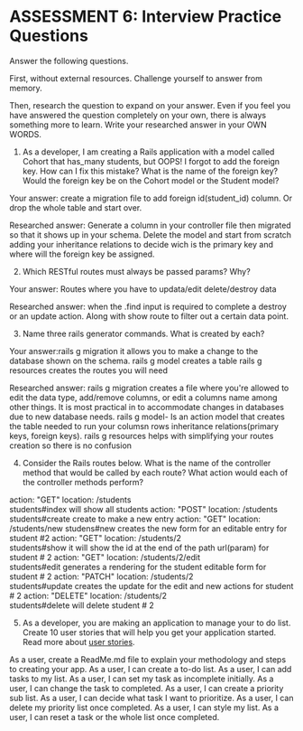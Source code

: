 # ASSESSMENT 6: Interview Practice Questions
Answer the following questions.

First, without external resources. Challenge yourself to answer from memory.

Then, research the question to expand on your answer. Even if you feel you have answered the question completely on your own, there is always something more to learn. Write your researched answer in your OWN WORDS.

1. As a developer, I am creating a Rails application with a model called Cohort that has_many students, but OOPS! I forgot to add the foreign key. How can I fix this mistake? What is the name of the foreign key? Would the foreign key be on the Cohort model or the Student model?

  Your answer: create a migration file to add foreign id(student_id) column. Or drop the whole table and start over.  

  Researched answer: Generate a column in your controller file then migrated so that it shows up in your schema. Delete the model and start from scratch adding your inheritance relations to decide wich is the primary key and where will the foreign key be assigned. 



2. Which RESTful routes must always be passed params? Why?

  Your answer: Routes where you have to updata/edit delete/destroy data

  Researched answer: when the .find input is required to complete a destroy or an update action. Along with show route to filter out a certain data point. 



3. Name three rails generator commands. What is created by each?

  Your answer:rails g migration it allows you to make a change to the database shown on the schema.
  rails g model creates a table
  rails g resources creates the routes you will need 


  Researched answer: rails g migration creates a file where you're allowed to edit the data type, add/remove columns, or edit a columns name among other things. It is most practical in  to accommodate changes in databases due to new database needs. 
  rails g model- Is an action model that creates the table needed to run your columsn rows inheritance relations(primary keys, foreign keys).
  rails g resources helps with simplifying your routes creation so there is no confusion 



4. Consider the Rails routes below. What is the name of the controller method that would be called by each route? What action would each of the controller methods perform?

action: "GET"    location: /students          
students#index will show all students
action: "POST"   location: /students       
students#create create to make a new entry 
action: "GET"    location: /students/new
studens#new creates the new form for an editable entry for student #2 
action: "GET"    location: /students/2  
students#show it will show the id at the end of the path url(param) for student # 2
action: "GET"    location: /students/2/edit    
students#edit generates a rendering for the student editable form for student # 2
action: "PATCH"  location: /students/2      
students#update creates the update for the edit and new actions for student # 2
action: "DELETE" location: /students/2      
students#delete will delete student # 2



5. As a developer, you are making an application to manage your to do list. Create 10 user stories that will help you get your application started. Read more about [user stories](https://www.atlassian.com/agile/project-management/user-stories).

As a user, create a ReadMe.md file to explain your methodology and steps to creating your app.
As a user, I can create a to-do list.
As a user, I can add tasks to my list.
As a user, I can set my task as incomplete initially.
As a user, I can change the task to completed.
As a user, I can create a priority sub list.
As a user, I can decide what task I want to prioritize.
As a user, I can delete my priority list once completed.
As a user, I can style my list.
As a user, I can reset a task or the whole list once completed.